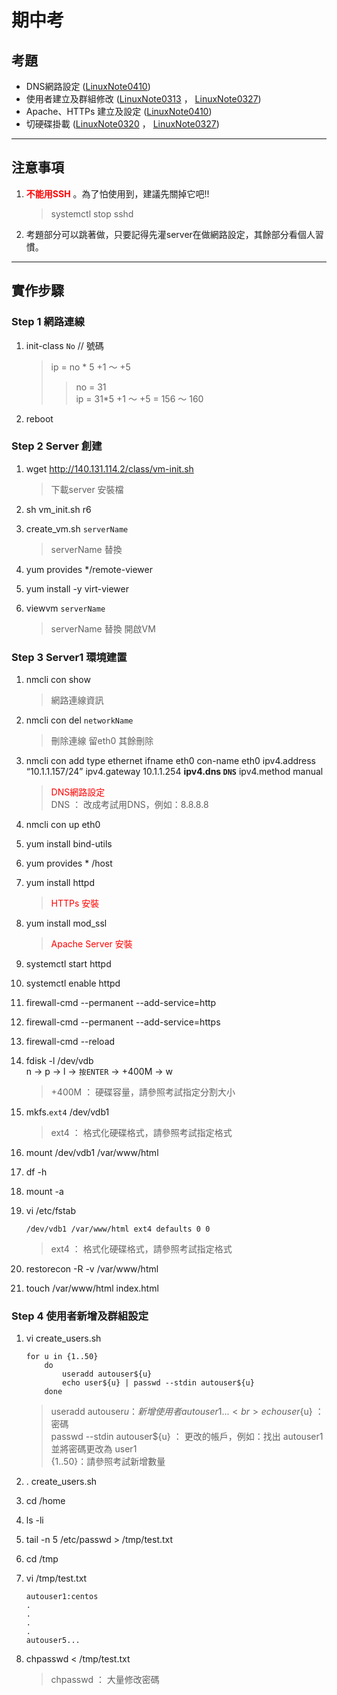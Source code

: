# 期中考
## 考題

* DNS網路設定 ([LinuxNote0410](https://github.com/RickyJian/LinuxClassNote/blob/master/LinuxNote0410.md))
* 使用者建立及群組修改  ([LinuxNote0313](https://github.com/RickyJian/LinuxClassNote/blob/master/LinuxNote0313.md) ，
[LinuxNote0327](https://github.com/RickyJian/LinuxClassNote/blob/master/LinuxNote0327.md))
* Apache、HTTPs 建立及設定 ([LinuxNote0410](https://github.com/RickyJian/LinuxClassNote/blob/master/LinuxNote0410.md))
* 切硬碟掛載  ([LinuxNote0320](https://github.com/RickyJian/LinuxClassNote/blob/master/LinuxNote0320.md) ，
[LinuxNote0327](https://github.com/RickyJian/LinuxClassNote/blob/master/LinuxNote0327.md))

---
## 注意事項
1. __<font color ="red">不能用SSH</font>__ 。為了怕使用到，建議先關掉它吧!!<br>
    > systemctl stop sshd

2. 考題部分可以跳著做，只要記得先灌server在做網路設定，其餘部分看個人習慣。

----
## 實作步驟
### Step 1  網路連線
1. init-class `No` // 號碼
    > ip = no * 5  +1 ～ +5 
    >
    >> no = 31<br>
    >> ip = 31*5 +1 ～ +5 = 156 ～ 160

2. reboot

### Step 2  Server 創建
1. wget http://140.131.114.2/class/vm-init.sh
    > 下載server 安裝檔

2. sh vm_init.sh r6 
3. create_vm.sh `serverName`
    > serverName 替換

4. yum provides */remote-viewer
5. yum install -y virt-viewer
6. viewvm `serverName`
    > serverName 替換
    > 開啟VM

### Step 3 Server1 環境建置
1. nmcli con show 
    > 網路連線資訊

2. nmcli con del `networkName`
    > 刪除連線 留eth0 其餘刪除

3. nmcli con add type ethernet ifname eth0 con-name eth0 ipv4.address “10.1.1.157/24” ipv4.gateway 10.1.1.254 __ipv4.dns `DNS`__ ipv4.method manual
    > <font color ="red"> DNS網路設定 </font><br>
    > DNS ： 改成考試用DNS，例如：8.8.8.8

4. nmcli con up eth0 
5. yum install bind-utils
6. yum provides * /host
7. yum install httpd
    > <font color ="red"> HTTPs 安裝 </font>

8. yum install mod_ssl
    > <font color ="red"> Apache Server 安裝 </font>

8. systemctl start httpd
9. systemctl enable httpd
10. firewall-cmd --permanent --add-service=http
11. firewall-cmd --permanent --add-service=https
12. firewall-cmd --reload
13. fdisk -l /dev/vdb <br>
    n → p → l → `按ENTER` → +400M → w
    > +400M ： 硬碟容量，請參照考試指定分割大小

14. mkfs.`ext4` /dev/vdb1
    > ext4 ： 格式化硬碟格式，請參照考試指定格式

15. mount /dev/vdb1 /var/www/html
16. df -h
17. mount -a
18. vi /etc/fstab
    ```
    /dev/vdb1 /var/www/html ext4 defaults 0 0
    ```
    > ext4 ： 格式化硬碟格式，請參照考試指定格式

19. restorecon -R -v /var/www/html 
20. touch /var/www/html index.html

### Step 4 使用者新增及群組設定
1. vi create_users.sh
    ```
    for u in {1..50}
        do 
            useradd autouser${u}
            echo user${u} | passwd --stdin autouser${u}
        done
    ```

    >  useradd autouser${u} ： 新增使用者 autouser1 ... <br>
    > echo user${u} ： 密碼 <br>
    > passwd --stdin autouser${u} ： 更改的帳戶，例如：找出 autouser1 並將密碼更改為 user1 <br>
    > {1..50}：請參照考試新增數量

2. . create_users.sh
3. cd /home
4. ls -li
5. tail -n 5 /etc/passwd > /tmp/test.txt
6. cd /tmp 
7. vi /tmp/test.txt
    ```
    autouser1:centos 
    .
    .
    .
    .
    autouser5...
    ```
8. chpasswd < /tmp/test.txt
    > chpasswd ： 大量修改密碼

